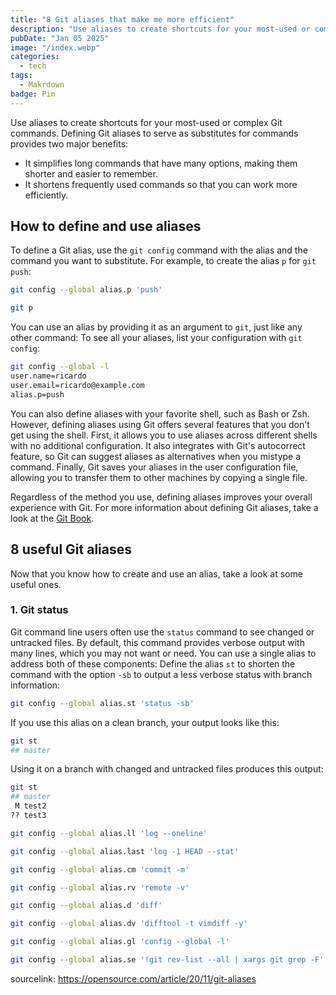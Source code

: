 ```yaml
---
title: "8 Git aliases that make me more efficient"
description: "Use aliases to create shortcuts for your most-used or complex Git commands."
pubDate: "Jan 05 2025"
image: "/index.webp"
categories:
  - tech
tags:
  - Makrdown
badge: Pin
---
```

Use aliases to create shortcuts for your most-used or complex Git commands.
Defining Git aliases to serve as substitutes for commands provides two major benefits:

- It simplifies long commands that have many options, making them shorter and easier to remember.
- It shortens frequently used commands so that you can work more efficiently.

## How to define and use aliases
To define a Git alias, use the `git config` command with the alias and the command you want to substitute. For example, to create the alias `p` for `git push`:
```bash
git config --global alias.p 'push'
```
```bash
git p
```
You can use an alias by providing it as an argument to `git`, just like any other command:
To see all your aliases, list your configuration with `git config`:
```bash
git config --global -l
user.name=ricardo
user.email=ricardo@example.com
alias.p=push
```

You can also define aliases with your favorite shell, such as Bash or Zsh. However, defining aliases using Git offers several features that you don't get using the shell. First, it allows you to use aliases across different shells with no additional configuration. It also integrates with Git's autocorrect feature, so Git can suggest aliases as alternatives when you mistype a command. Finally, Git saves your aliases in the user configuration file, allowing you to transfer them to other machines by copying a single file.

Regardless of the method you use, defining aliases improves your overall experience with Git. For more information about defining Git aliases, take a look at the [Git Book](https://git-scm.com/book/en/v2/Git-Basics-Git-Aliases).
## 8 useful Git aliases
Now that you know how to create and use an alias, take a look at some useful ones.
### 1. Git status
Git command line users often use the `status` command to see changed or untracked files. By default, this command provides verbose output with many lines, which you may not want or need. You can use a single alias to address both of these components: Define the alias `st` to shorten the command with the option `-sb` to output a less verbose status with branch information:
```bash
git config --global alias.st 'status -sb'
```
If you use this alias on a clean branch, your output looks like this:
```bash
git st
## master
```
Using it on a branch with changed and untracked files produces this output:
```bash
git st
## master
 M test2
?? test3
```

```bash
git config --global alias.ll 'log --oneline'
```
```bash
git config --global alias.last 'log -1 HEAD --stat'
```
```bash
git config --global alias.cm 'commit -m'
```
```bash
git config --global alias.rv 'remote -v'
```
```bash
git config --global alias.d 'diff'
```
```bash
git config --global alias.dv 'difftool -t vimdiff -y'
```
```bash
git config --global alias.gl 'config --global -l'
```
```bash
git config --global alias.se '!git rev-list --all | xargs git grep -F'
```

sourcelink: https://opensource.com/article/20/11/git-aliases